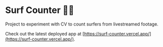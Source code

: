 # Surf Counter 🏄🏻
Project to experiment with CV to count surfers from livestreamed footage.

Check out the latest deployed app at [https://surf-counter.vercel.app/](https://surf-counter.vercel.app/).